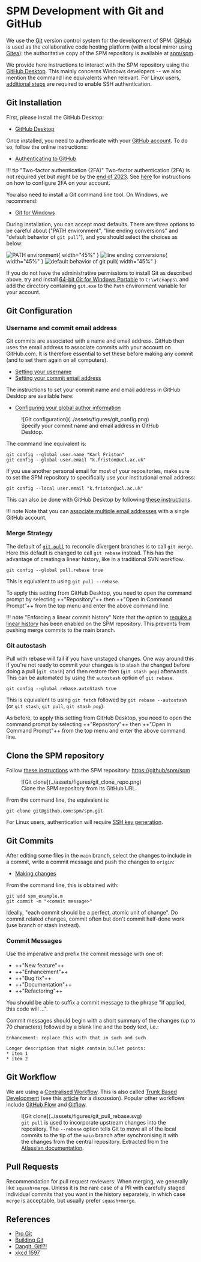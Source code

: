 # SPM Development with Git and GitHub

We use the [Git](https://git-scm.com/) version control system for the development of SPM. [GitHub](https://github.com/) is used as the collaborative code hosting platform (with a local mirror using [Gitea](https://gitea.io/)): the authoritative copy of the SPM repository is available at [spm/spm](https://github.com/spm/spm).

We provide here instructions to interact with the SPM repository using the [GitHub Desktop](https://desktop.github.com/). This mainly concerns Windows developers -- we also mention the command line equivalents when relevant. For Linux users, [additional steps](https://www.fil.ion.ucl.ac.uk/spm/docs/development/ssh_authentication/) are required to enable SSH authentication.

##  Git Installation

First, please install the GitHub Desktop:

* [GitHub Desktop](https://desktop.github.com/)

Once installed, you need to authenticate with your [GitHub account](https://docs.github.com/en/get-started/onboarding/getting-started-with-your-github-account). To do so, follow the online instructions:

* [Authenticating to GitHub](https://docs.github.com/en/desktop/installing-and-configuring-github-desktop/installing-and-authenticating-to-github-desktop/authenticating-to-github)

!!! tip "Two-factor authentication (2FA)"
    Two-factor authentication (2FA) is not required yet but might be by the [end of 2023](https://github.blog/2023-03-09-raising-the-bar-for-software-security-github-2fa-begins-march-13/). See [here](https://docs.github.com/en/authentication/securing-your-account-with-two-factor-authentication-2fa) for instructions on how to configure 2FA on your account.

You also need to install a Git command line tool. On Windows, we recommend:

* [Git for Windows](https://gitforwindows.org/)

During installation, you can accept most defaults. There are three options to be careful about ("PATH environment", "line ending conversions" and "default behavior of `git pull`"), and you should select the choices as below:

![PATH environment](../assets/figures/git_windows_cmd.png){ width="45%" }
![line ending conversions](../assets/figures/git_windows_eol.png){ width="45%" }
![default behavior of `git pull`](../assets/figures/git_windows_rebase.png){ width="45%" }

If you do not have the administrative permissions to install Git as described above, try and install [64-bit Git for Windows Portable](https://git-scm.com/download/win) to `C:\wtcnapps\` and add the directory containing `git.exe` to the `Path` environment variable for your account.

<!--
TortoiseGit is another graphical interface for Git on Windows:

* [TortoiseGit](https://tortoisegit.org/)
-->

<!--

It is also recommended to install the Visual Studio Code text editor and WinMerge:

* [Visual Studio Code](https://code.visualstudio.com/)
* [WinMerge](https://winmerge.org/)

### Visual Studio Code Extensions

Visual Studio Code has a native support of Git:

* [Git Support in Visual Studio Code](https://code.visualstudio.com/docs/editor/versioncontrol#_git-support)

but some extra extensions are worth considering for MATLAB development:

* [Code Spell Checker](https://marketplace.visualstudio.com/items?itemName=streetsidesoftware.code-spell-checker)
* [MATLAB](https://marketplace.visualstudio.com/items?itemName=Gimly81.matlab)
* [Remote - SSH](https://marketplace.visualstudio.com/items?itemName=ms-vscode-remote.remote-ssh)

-->

## Git Configuration

### Username and commit email address

Git commits are associated with a name and email address. GitHub then uses the email address to associate commits with your account on GitHub.com. It is therefore essential to set these before making any commit (and to set them again on all computers).

* [Setting your username](https://docs.github.com/en/get-started/getting-started-with-git/setting-your-username-in-git)
* [Setting your commit email address](https://docs.github.com/en/account-and-profile/setting-up-and-managing-your-personal-account-on-github/managing-email-preferences/setting-your-commit-email-address)

The instructions to set your commit name and email address in GitHub Desktop are available here:

* [Configuring your global author information](https://docs.github.com/en/desktop/installing-and-configuring-github-desktop/configuring-and-customizing-github-desktop/configuring-git-for-github-desktop#configuring-your-global-author-information)

<figure markdown>
  ![Git configuration](../assets/figures/git_config.png)
  <figcaption>Specify your commit name and email address in GitHub Desktop.</figcaption>
</figure>

The command line equivalent is:

```
git config --global user.name "Karl Friston"
git config --global user.email "k.friston@ucl.ac.uk"
```

If you use another personal email for most of your repositories, make sure to set the SPM repository to specifically use your institutional email address:

```
git config --local user.email "k.friston@ucl.ac.uk"
```

This can also be done with GitHub Desktop by following [these instructions](https://docs.github.com/en/desktop/installing-and-configuring-github-desktop/configuring-and-customizing-github-desktop/configuring-git-for-github-desktop#configuring-different-author-information-for-an-individual-repository).

!!! note
    Note that you can [associate multiple email addresses](https://docs.github.com/en/account-and-profile/setting-up-and-managing-your-personal-account-on-github/managing-email-preferences/adding-an-email-address-to-your-github-account) with a single GitHub account.

### Merge Strategy

The default of [`git pull`](https://git-scm.com/docs/git-pull) to reconcile divergent branches is to call `git merge`. Here this default is changed to call `git rebase` instead. This has the advantage of creating a linear history, like in a traditional SVN workflow.

```
git config --global pull.rebase true
```

This is equivalent to using `git pull --rebase`.

To apply this setting from GitHub Desktop, you need to open the command prompt by selecting ++"Repository"++ then ++"Open in Command Prompt"++ from the top menu and enter the above command line.

!!! note "Enforcing a linear commit history"
    Note that the option to [require a linear history](https://docs.github.com/en/repositories/configuring-branches-and-merges-in-your-repository/defining-the-mergeability-of-pull-requests/about-protected-branches#require-linear-history) has been enabled on the SPM repository. This prevents from pushing merge commits to the main branch.

### Git autostash

Pull with rebase will fail if you have unstaged changes. One way around this if you're not ready to commit your changes is to stash the changed before doing a pull (`git stash`) and then restore then (`git stash pop`) afterwards. This can be automated by using the `autostash` option of `git rebase`.

```
git config --global rebase.autoStash true
```

This is equivalent to using `git fetch` followed by `git rebase --autostash` (or `git stash`, `git pull`, `git stash pop`).

As before, to apply this setting from GitHub Desktop, you need to open the command prompt by selecting ++"Repository"++ then ++"Open in Command Prompt"++ from the top menu and enter the above command line.

## Clone the SPM repository

Follow [these instructions](https://docs.github.com/en/desktop/contributing-and-collaborating-using-github-desktop/adding-and-cloning-repositories/cloning-a-repository-from-github-to-github-desktop) with the SPM repository: [https://github/spm/spm](https://github/spm/spm)

<figure markdown>
  ![Git clone](../assets/figures/git_clone_repo.png)
  <figcaption>Clone the SPM repository from its GitHub URL.</figcaption>
</figure>

From the command line, the equivalent is:

```
git clone git@github.com:spm/spm.git
```

For Linux users, authentication will require [SSH key generation](ssh_authentication.md).

## Git Commits

After editing some files in the `main` branch, select the changes to include in a commit, write a commit message and push the changes to `origin`:

* [Making changes](https://docs.github.com/en/desktop/contributing-and-collaborating-using-github-desktop/making-changes-in-a-branch/committing-and-reviewing-changes-to-your-project#selecting-changes-to-include-in-a-commit)

From the command line, this is obtained with:

```
git add spm_example.m
git commit -m "<commit message>"
```

Ideally, "each commit should be a perfect, atomic unit of change". Do commit related changes, commit often but don't commit half-done work (use branch or stash instead).

### Commit Messages

Use the imperative and prefix the commit message with one of:

* ++"New feature"++
* ++"Enhancement"++
* ++"Bug fix"++
* ++"Documentation"++
* ++"Refactoring"++

You should be able to suffix a commit message to the phrase "If applied, this code will ...".

Commit messages should begin with a short summary of the changes (up to 70 characters) followed by a blank line and the body text, i.e.:

```
Enhancement: replace this with that in such and such

Longer description that might contain bullet points:
* item 1
* item 2
```

## Git Workflow

We are using a [Centralised Workflow](https://www.atlassian.com/git/tutorials/comparing-workflows#centralized-workflow). This is also called [Trunk Based Development](https://trunkbaseddevelopment.com/) (see this [article](https://medium.com/@mattia.battiston/why-i-love-trunk-based-development-641fcf0b94a0) for a discussion). Popular other workflows include [GitHub Flow](https://githubflow.github.io/) and [Gitflow](https://www.atlassian.com/git/tutorials/comparing-workflows/gitflow-workflow).

<figure markdown>
  ![Git clone](../assets/figures/git_pull_rebase.svg)
  <figcaption><code>git pull</code> is used to incorporate upstream changes into the repository. The <code>--rebase</code> option tells Git to move all of the local commits to the tip of the <code>main</code> branch after synchronising it with the changes from the central repository. Extracted from the <a href="https://www.atlassian.com/git/tutorials/comparing-workflows#centralized-workflow">Atlassian documentation</a>.</figcaption>
</figure>

## Pull Requests

Recommendation for pull request reviewers: When merging, we generally like `squash+merge`. Unless it is the rare case of a PR with carefully staged individual commits that you want in the history separately, in which case `merge` is acceptable, but usually prefer `squash+merge`.

## References

* [Pro Git](https://git-scm.com/book/en/v2)
* [Building Git](https://shop.jcoglan.com/building-git/)
* [Dangit, Git!?!](https://dangitgit.com/)
* [xkcd 1597](https://xkcd.com/1597/)
